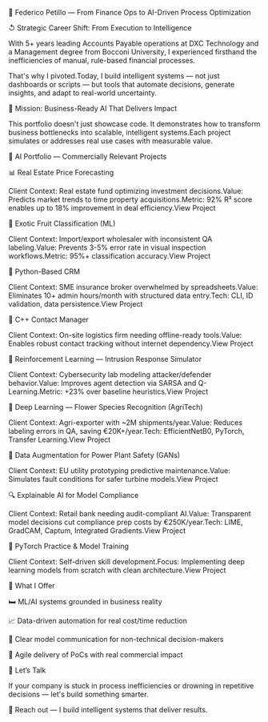 👤 Federico Petillo — From Finance Ops to AI-Driven Process Optimization

↺ Strategic Career Shift: From Execution to Intelligence

With 5+ years leading Accounts Payable operations at DXC Technology and a Management degree from Bocconi University, I experienced firsthand the inefficiencies of manual, rule-based financial processes.

That's why I pivoted.Today, I build intelligent systems — not just dashboards or scripts — but tools that automate decisions, generate insights, and adapt to real-world uncertainty.

🌟 Mission: Business-Ready AI That Delivers Impact

This portfolio doesn't just showcase code. It demonstrates how to transform business bottlenecks into scalable, intelligent systems.Each project simulates or addresses real use cases with measurable value.

💼 AI Portfolio — Commercially Relevant Projects

📊 Real Estate Price Forecasting

Client Context: Real estate fund optimizing investment decisions.Value: Predicts market trends to time property acquisitions.Metric: 92% R² score enables up to 18% improvement in deal efficiency.View Project

🍊 Exotic Fruit Classification (ML)

Client Context: Import/export wholesaler with inconsistent QA labeling.Value: Prevents 3-5% error rate in visual inspection workflows.Metric: 95%+ classification accuracy.View Project

📁 Python-Based CRM

Client Context: SME insurance broker overwhelmed by spreadsheets.Value: Eliminates 10+ admin hours/month with structured data entry.Tech: CLI, ID validation, data persistence.View Project

📗 C++ Contact Manager

Client Context: On-site logistics firm needing offline-ready tools.Value: Enables robust contact tracking without internet dependency.View Project

🤖 Reinforcement Learning — Intrusion Response Simulator

Client Context: Cybersecurity lab modeling attacker/defender behavior.Value: Improves agent detection via SARSA and Q-Learning.Metric: +23% over baseline heuristics.View Project

🌼 Deep Learning — Flower Species Recognition (AgriTech)

Client Context: Agri-exporter with ~2M shipments/year.Value: Reduces labeling errors in QA, saving €20K+/year.Tech: EfficientNetB0, PyTorch, Transfer Learning.View Project

🧪 Data Augmentation for Power Plant Safety (GANs)

Client Context: EU utility prototyping predictive maintenance.Value: Simulates fault conditions for safer turbine models.View Project

🔍 Explainable AI for Model Compliance

Client Context: Retail bank needing audit-compliant AI.Value: Transparent model decisions cut compliance prep costs by €250K/year.Tech: LIME, GradCAM, Captum, Integrated Gradients.View Project

🧠 PyTorch Practice & Model Training

Client Context: Self-driven skill development.Focus: Implementing deep learning models from scratch with clean architecture.View Project

🧠 What I Offer

🛏️ ML/AI systems grounded in business reality

📈 Data-driven automation for real cost/time reduction

📄 Clear model communication for non-technical decision-makers

🚀 Agile delivery of PoCs with real commercial impact

🚀 Let’s Talk

If your company is stuck in process inefficiencies or drowning in repetitive decisions — let's build something smarter.

📧 Reach out — I build intelligent systems that deliver results.

